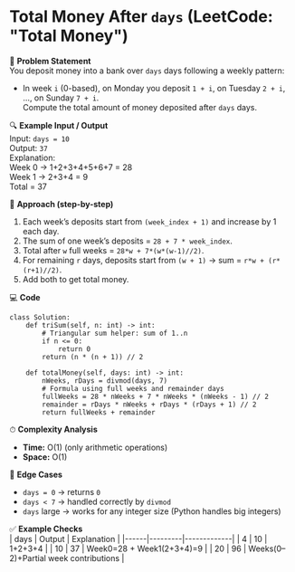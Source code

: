 # Total Money After `days` (LeetCode: "Total Money")

📜 **Problem Statement**  
You deposit money into a bank over `days` days following a weekly pattern:  
- In week `i` (0-based), on Monday you deposit `1 + i`, on Tuesday `2 + i`, …, on Sunday `7 + i`.  
Compute the total amount of money deposited after `days` days.

🔍 **Example Input / Output**  
Input: `days = 10`  
Output: `37`  
Explanation:  
Week 0 → 1+2+3+4+5+6+7 = 28  
Week 1 → 2+3+4 = 9  
Total = 37

🧠 **Approach (step-by-step)**  
1. Each week’s deposits start from `(week_index + 1)` and increase by 1 each day.  
2. The sum of one week’s deposits = `28 + 7 * week_index`.  
3. Total after `w` full weeks = `28*w + 7*(w*(w-1)//2)`.  
4. For remaining `r` days, deposits start from `(w + 1)` → sum = `r*w + (r*(r+1)//2)`.  
5. Add both to get total money.  

💻 **Code**  

    class Solution:
        def triSum(self, n: int) -> int:
            # Triangular sum helper: sum of 1..n
            if n <= 0:
                return 0
            return (n * (n + 1)) // 2

        def totalMoney(self, days: int) -> int:
            nWeeks, rDays = divmod(days, 7)
            # Formula using full weeks and remainder days
            fullWeeks = 28 * nWeeks + 7 * nWeeks * (nWeeks - 1) // 2
            remainder = rDays * nWeeks + rDays * (rDays + 1) // 2
            return fullWeeks + remainder

⏱ **Complexity Analysis**  
- **Time:** O(1) (only arithmetic operations)  
- **Space:** O(1)  

🧪 **Edge Cases**  
- `days = 0` → returns `0`  
- `days < 7` → handled correctly by `divmod`  
- `days` large → works for any integer size (Python handles big integers)  

✅ **Example Checks**  
| days | Output | Explanation |
|------|---------|-------------|
| 4 | 10 | 1+2+3+4 |
| 10 | 37 | Week0=28 + Week1(2+3+4)=9 |
| 20 | 96 | Weeks(0–2)+Partial week contributions |


